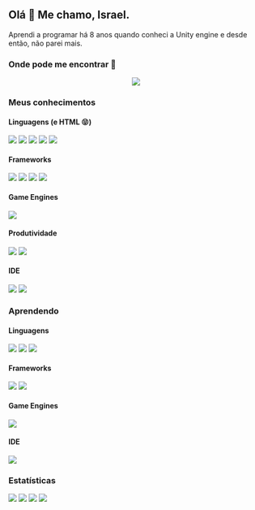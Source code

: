 
## Olá 👋 Me chamo, Israel.


Aprendi a programar há 8 anos quando conheci a Unity engine e desde então, não parei mais.


### Onde pode me encontrar 👀
<p align="center">
    <img src="https://img.shields.io/badge/linktree-39E09B?style=for-the-badge&logo=linktree&logoColor=white">
</p>


### Meus conhecimentos

#### Linguagens (e HTML 😝)
![](https://img.shields.io/badge/C%23-239120?style=for-the-badge&logo=c-sharp&logoColor=white)
![](https://img.shields.io/badge/CSS3-1572B6?style=for-the-badge&logo=css3&logoColor=white)
![](https://img.shields.io/badge/HTML5-E34F26?style=for-the-badge&logo=html5&logoColor=white)
![](https://img.shields.io/badge/JavaScript-323330?style=for-the-badge&logo=javascript&logoColor=F7DF1E)
![](https://img.shields.io/badge/TypeScript-007ACC?style=for-the-badge&logo=typescript&logoColor=white)

#### Frameworks
![](https://img.shields.io/badge/Node%20js-339933?style=for-the-badge&logo=nodedotjs&logoColor=white)
![](https://img.shields.io/badge/Electron-2B2E3A?style=for-the-badge&logo=electron&logoColor=9FEAF9)
![](https://img.shields.io/badge/React-20232A?style=for-the-badge&logo=react&logoColor=61DAFB)
![](https://img.shields.io/badge/Redux-593D88?style=for-the-badge&logo=redux&logoColor=white)

#### Game Engines
![](https://img.shields.io/badge/Unity-100000?style=for-the-badge&logo=unity&logoColor=white)

#### Produtividade
![](https://img.shields.io/badge/Obsidian-483699?style=for-the-badge&logo=Obsidian&logoColor=white)
![](https://img.shields.io/badge/Trello-0052CC?style=for-the-badge&logo=trello&logoColor=white)

#### IDE
![](https://img.shields.io/badge/VSCode-0078D4?style=for-the-badge&logo=visual%20studio%20code&logoColor=white)
![](https://img.shields.io/badge/Visual_Studio-5C2D91?style=for-the-badge&logo=visual%20studio&logoColor=white)



### Aprendendo

#### Linguagens
![](https://img.shields.io/badge/OpenJDK-ED8B00?style=for-the-badge&logo=openjdk&logoColor=white)
![](https://img.shields.io/badge/Kotlin-0095D5?&style=for-the-badge&logo=kotlin&logoColor=white)
![](https://img.shields.io/badge/Python-FFD43B?style=for-the-badge&logo=python&logoColor=blue)

#### Frameworks
![](https://img.shields.io/badge/.NET-512BD4?style=for-the-badge&logo=dotnet&logoColor=white)
![](https://img.shields.io/badge/Xamarin-3498DB?style=for-the-badge&logo=xamarin&logoColor=white)

#### Game Engines
![](https://img.shields.io/badge/Godot-478CBF?style=for-the-badge&logo=GodotEngine&logoColor=white)

#### IDE
![](https://img.shields.io/badge/IntelliJ_IDEA-000000.svg?style=for-the-badge&logo=intellij-idea&logoColor=white)




### Estatísticas
![](https://github-readme-stats.vercel.app/api?username=xDeltaFox&show_icons=true&theme=nightowl&hide_border=true&locale=pt-br)
![](http://github-profile-summary-cards.vercel.app/api/cards/profile-details?username=xDeltaFox&theme=nightowl)
![](https://github-readme-stats.vercel.app/api/top-langs/?username=xDeltaFox&layout=compact&theme=nightowl&hide_border=true&locale=pt-br&card_width=500)
![](http://github-profile-summary-cards.vercel.app/api/cards/most-commit-language?username=xDeltaFox&theme=nightowl&locale=pt-br)











<!--
**xDeltaFox/xDeltaFox** is a ✨ _special_ ✨ repository because its `README.md` (this file) appears on your GitHub profile.

Here are some ideas to get you started:

- 🔭 I’m currently working on ...
- 🌱 I’m currently learning ...
- 👯 I’m looking to collaborate on ...
- 🤔 I’m looking for help with ...
- 💬 Ask me about ...
- 📫 How to reach me: ...
- 😄 Pronouns: ...
- ⚡ Fun fact: ...
-->
